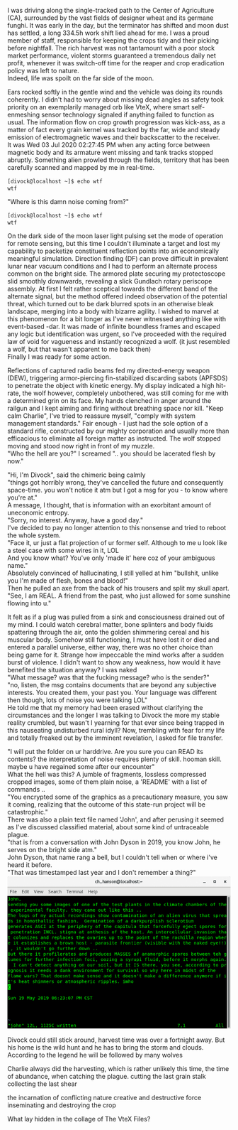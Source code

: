 I was driving along the single-tracked path to the Center of Agriculture (CA), surrounded by the vast fields of designer wheat and its germane funghi. It was early in the day, but the terminator has shifted and moon dust has settled, a long 334.5h work shift lied ahead for me. I was a proud member of staff, responsible for keeping the crops tidy and their picking before nightfall. 
The rich harvest was not tantamount with a poor stock market performance, violent storms guaranteed a tremendous daily net profit, whenever it was switch-off time for the reaper and crop eradication policy was left to nature.<br> 
Indeed, life was spoilt on the far side of the moon.

Ears rocked softly in the gentle wind and the vehicle was doing its rounds coherently. I didn't had to worry about missing dead angles as safety took priority on an exemplarily managed orb like VteX, where smart self-enmeshing sensor technology signaled if anything failed to function as usual. The information flow on crop growth progression was kick-ass, as a matter of fact every grain kernel was tracked by the far, wide and steady emission of electromagnetic waves and their backscatter to the receiver.<br>
It was Wed 03 Jul 2020 02:27:45 PM when any acting force between magnetic body and its armature went missing and tank tracks stopped abruptly. Something alien prowled through the fields, territory that has been carefully scanned and mapped by me in real-time.
```
[divock@localhost ~]$ echo wtf
wtf
```
"Where is this damn noise coming from?"<br>
```
[divock@localhost ~]$ echo wtf
wtf
```
On the dark side of the moon laser light pulsing set the mode of operation for remote sensing, but this time I couldn't illuminate a target and lost my capability to packetize constituent reflection points into an economically meaningful simulation. Direction finding (DF) can prove difficult in prevalent lunar near vacuum conditions and I had to perform an alternate process common on the bright side. The armored plate securing my protectoscope slid smoothly downwards, revealing a slick Gundlach rotary periscope assembly. 
At first I felt rather sceptical towards the different band of the alternate signal, but the method offered indeed observation of the potential threat, which turned out to be dark blurred spots in an otherwise bleak landscape, merging into a body with bizarre agility. I wished to marvel at this phenomenon for a bit longer as I've never witnessed anything like with event-based -dar.
It was made of infinite boundless frames and escaped any logic but identification was urgent, so I've proceeded with the required law of void for vagueness and instantly recognized a wolf.
(it just resembled a wolf, but that wasn't apparent to me back then)<br>
Finally I was ready for some action.

Reflections of captured radio beams fed my directed-energy weapon (DEW), triggering armor-piercing fin-stabilized discarding sabots (APFSDS) to penetrate the object with kinetic energy. My display indicated a high hit-rate, the wolf however, completely unbothered, was still coming for me with a determined grin on its face. My hands clenched in anger around the railgun and I kept aiming and firing without breathing space nor kill. "Keep calm Charlie", I've tried to reassure myself, "comply with system management standards." Fair enough - I just had the sole option of a standard rifle, constructed by our mighty corporation and usually more than efficacious to eliminate all foreign matter as instructed. The wolf stopped moving and stood now right in front of my muzzle.<br>
"Who the hell are you?" I screamed ".. you should be lacerated flesh by now."

"Hi, I'm Divock", said the chimeric being calmly<br>
"things got horribly wrong, they've cancelled the future and consequently space-time. you won't notice it atm but I got a msg for you - to know where you're at."<br> 
A message, I thought, that is information with an exorbitant amount of uneconomic entropy.<br>
"Sorry, no interest. Anyway, have a good day."<br>
I've decided to pay no longer attention to this nonsense and tried to reboot the whole system.<br>
"Face it, ur just a flat projection of ur former self. Although to me u look like a steel case with some wires in it, LOL<br>
And you know what? You've only 'made it' here coz of your ambiguous name."<br>
Absolutely convinced of hallucinating, I still yelled at him "bullshit, unlike you I'm made of flesh, bones and blood!"<br>
Then he pulled an axe from the back of his trousers and split my skull apart.<br> 
"See, I am REAL. A friend from the past, who just allowed for some sunshine flowing into u."

It felt as if a plug was pulled from a sink and consciousness drained out of my mind. I could watch cerebral matter, bone splinters and body fluids spattering through the air, onto the golden shimmering cereal and his muscular body. Somehow still functioning, I must have lost it or died and entered a parallel universe, either way, there was no other choice than being game for it. Strange how impeccable the mind works after a sudden burst of violence. I didn't want to show any weakness, how would it have benefited the situation anyway? I was naked<br>
"What message? was that the fucking message? who is the sender?"<br>
"no, listen, the msg contains documents that are beyond any subjective interests. You created them, your past you. Your language was different then though, lots of noise you were talking LOL"<br>
He told me that my memory had been erased without clarifying the circumstances and the longer I was talking to Divock the more my stable reality crumbled, but wasn't I yearning for that ever since being trapped in this nauseating undisturbed rural idyll? Now, trembling with fear for my life and totally freaked out by the imminent revelation, I asked for file transfer.

"I will put the folder on ur harddrive. Are you sure you can READ its contents? the interpretation of noise requires plenty of skill. hooman skill. maybe u have regained some after our encounter"<br>
What the hell was this? A jumble of fragments, lossless compressed cropped images, some of them plain noise, a 'README' with a list of commands ..<br> 
"You encrypted some of the graphics as a precautionary measure, you saw it coming, realizing that the outcome of this state-run project will be catastrophic."<br> 
There was also a plain text file named 'John', and after perusing it seemed as I've discussed classified material, about some kind of untraceable plague.<br>
"that is from a conversation with John Dyson in 2019, you know John, he serves on the bright side atm."<br>
John Dyson, that name rang a bell, but I couldn't tell when or where i've heard it before.<br>
"That was timestamped last year and I don't remember a thing?"<br>
![](https://github.com/the-vtex-files/the-vtex-files.github.io/blob/master/images/letter.gif)

Divock could still stick around, harvest time was over a fortnight away. 
But his home is the wild hunt and he has to bring the storm and clouds. 
According to the legend he will be followed by many wolves


Charlie always did the harvesting, which is rather unlikely this time, 
the time of abundance, when catching the plague.
cutting the last grain stalk 
collecting the last shear 

the incarnation of conflicting nature
creative and destructive force
inseminating and destroying the crop 

What lay hidden in the collage of The VteX Files?<br> 


